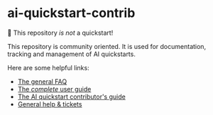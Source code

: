 # ai-quickstart-contrib

:loudspeaker: This repository *is not* a quickstart! 

This repository is community oriented. It is used for
documentation, tracking and management of AI quickstarts. 

Here are some helpful links: 
* [The general FAQ](general-faq.md)
* [The *complete* user guide](user-guide.md) 
* [The AI quickstart contributor's guide](CONTRIBUTING.md)
* [General help & tickets](https://github.com/rh-ai-quickstart/ai-quickstart-contrib/issues)
